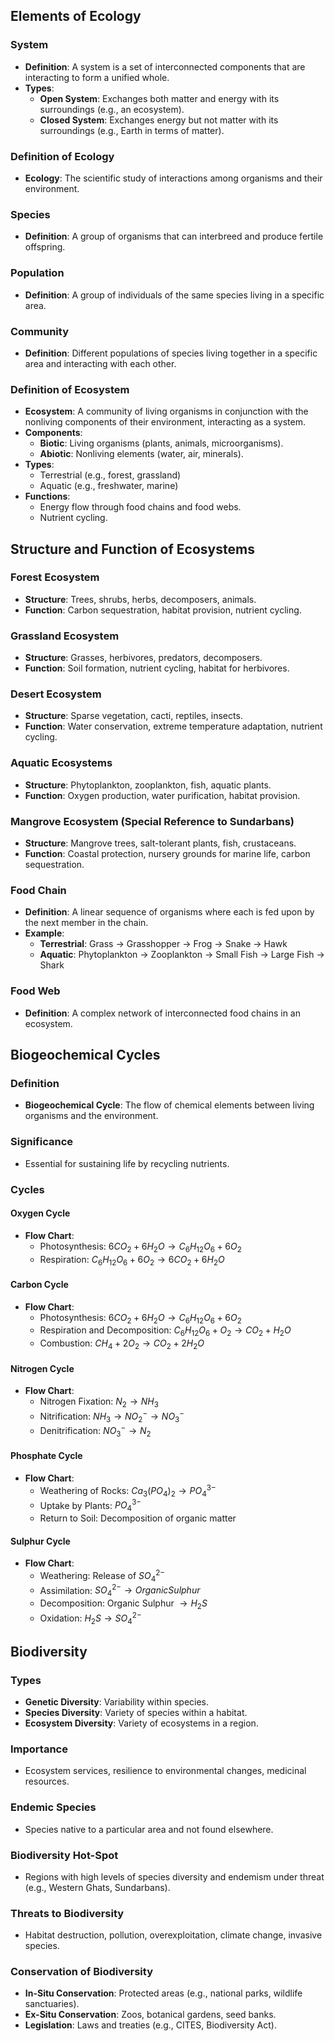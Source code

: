 ## Elements of Ecology

### System
- **Definition**: A system is a set of interconnected components that are interacting to form a unified whole.
- **Types**:
  - **Open System**: Exchanges both matter and energy with its surroundings (e.g., an ecosystem).
  - **Closed System**: Exchanges energy but not matter with its surroundings (e.g., Earth in terms of matter).

### Definition of Ecology
- **Ecology**: The scientific study of interactions among organisms and their environment.

### Species
- **Definition**: A group of organisms that can interbreed and produce fertile offspring.

### Population
- **Definition**: A group of individuals of the same species living in a specific area.

### Community
- **Definition**: Different populations of species living together in a specific area and interacting with each other.

### Definition of Ecosystem
- **Ecosystem**: A community of living organisms in conjunction with the nonliving components of their environment, interacting as a system.
- **Components**:
  - **Biotic**: Living organisms (plants, animals, microorganisms).
  - **Abiotic**: Nonliving elements (water, air, minerals).
- **Types**:
  - Terrestrial (e.g., forest, grassland)
  - Aquatic (e.g., freshwater, marine)
- **Functions**:
  - Energy flow through food chains and food webs.
  - Nutrient cycling.

## Structure and Function of Ecosystems

### Forest Ecosystem
- **Structure**: Trees, shrubs, herbs, decomposers, animals.
- **Function**: Carbon sequestration, habitat provision, nutrient cycling.

### Grassland Ecosystem
- **Structure**: Grasses, herbivores, predators, decomposers.
- **Function**: Soil formation, nutrient cycling, habitat for herbivores.

### Desert Ecosystem
- **Structure**: Sparse vegetation, cacti, reptiles, insects.
- **Function**: Water conservation, extreme temperature adaptation, nutrient cycling.

### Aquatic Ecosystems
- **Structure**: Phytoplankton, zooplankton, fish, aquatic plants.
- **Function**: Oxygen production, water purification, habitat provision.

### Mangrove Ecosystem (Special Reference to Sundarbans)
- **Structure**: Mangrove trees, salt-tolerant plants, fish, crustaceans.
- **Function**: Coastal protection, nursery grounds for marine life, carbon sequestration.

### Food Chain
- **Definition**: A linear sequence of organisms where each is fed upon by the next member in the chain.
- **Example**:
  - **Terrestrial**: Grass → Grasshopper → Frog → Snake → Hawk
  - **Aquatic**: Phytoplankton → Zooplankton → Small Fish → Large Fish → Shark

### Food Web
- **Definition**: A complex network of interconnected food chains in an ecosystem.

## Biogeochemical Cycles

### Definition
- **Biogeochemical Cycle**: The flow of chemical elements between living organisms and the environment.

### Significance
- Essential for sustaining life by recycling nutrients.

### Cycles

#### Oxygen Cycle
- **Flow Chart**:
  - Photosynthesis: $6CO_2 + 6H_2O \rightarrow C_6H_{12}O_6 + 6O_2$
  - Respiration: $C_6H_{12}O_6 + 6O_2 \rightarrow 6CO_2 + 6H_2O$

#### Carbon Cycle
- **Flow Chart**:
  - Photosynthesis: $6CO_2 + 6H_2O \rightarrow C_6H_{12}O_6 + 6O_2$
  - Respiration and Decomposition: $C_6H_{12}O_6 + O_2 \rightarrow CO_2 + H_2O$
  - Combustion: $CH_4 + 2O_2 \rightarrow CO_2 + 2H_2O$

#### Nitrogen Cycle
- **Flow Chart**:
  - Nitrogen Fixation: $N_2 \rightarrow NH_3$
  - Nitrification: $NH_3 \rightarrow NO_2^- \rightarrow NO_3^-$
  - Denitrification: $NO_3^- \rightarrow N_2$

#### Phosphate Cycle
- **Flow Chart**:
  - Weathering of Rocks: $Ca_3(PO_4)_2 \rightarrow PO_4^{3-}$
  - Uptake by Plants: $PO_4^{3-}$
  - Return to Soil: Decomposition of organic matter

#### Sulphur Cycle
- **Flow Chart**:
  - Weathering: Release of $SO_4^{2-}$
  - Assimilation: $SO_4^{2-} \rightarrow Organic Sulphur$
  - Decomposition: Organic Sulphur $\rightarrow H_2S$
  - Oxidation: $H_2S \rightarrow SO_4^{2-}$

## Biodiversity

### Types
- **Genetic Diversity**: Variability within species.
- **Species Diversity**: Variety of species within a habitat.
- **Ecosystem Diversity**: Variety of ecosystems in a region.

### Importance
- Ecosystem services, resilience to environmental changes, medicinal resources.

### Endemic Species
- Species native to a particular area and not found elsewhere.

### Biodiversity Hot-Spot
- Regions with high levels of species diversity and endemism under threat (e.g., Western Ghats, Sundarbans).

### Threats to Biodiversity
- Habitat destruction, pollution, overexploitation, climate change, invasive species.

### Conservation of Biodiversity
- **In-Situ Conservation**: Protected areas (e.g., national parks, wildlife sanctuaries).
- **Ex-Situ Conservation**: Zoos, botanical gardens, seed banks.
- **Legislation**: Laws and treaties (e.g., CITES, Biodiversity Act).